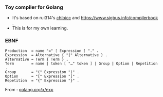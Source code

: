 ### Toy compiler for Golang
- It's based on rui314's [chibicc](https://github.com/rui314/chibicc/tree/reference) and https://www.sigbus.info/compilerbook . 
- This is for my own learning.

### EBNF
```ebnf
Production  = name "=" [ Expression ] "." .
Expression  = Alternative { "|" Alternative } .
Alternative = Term { Term } .
Term        = name | token [ "…" token ] | Group | Option | Repetition .
Group       = "(" Expression ")" .
Option      = "[" Expression "]" .
Repetition  = "{" Expression "}" .
```
From : [golang.org/x/exp](https://golang.org/ref/spec#Notation)
